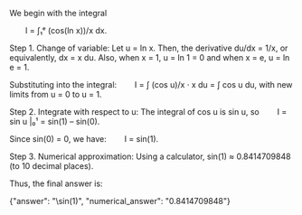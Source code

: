 We begin with the integral

  I = ∫₁ᵉ (cos(ln x))/x dx.

Step 1. Change of variable:
Let u = ln x. Then, the derivative du/dx = 1/x, or equivalently, dx = x du. Also, when x = 1, u = ln 1 = 0 and when x = e, u = ln e = 1.

Substituting into the integral:
  I = ∫ (cos u)/x · x du = ∫ cos u du,
with new limits from u = 0 to u = 1.

Step 2. Integrate with respect to u:
The integral of cos u is sin u, so
  I = sin u |₀¹ = sin(1) – sin(0).

Since sin(0) = 0, we have:
  I = sin(1).

Step 3. Numerical approximation:
Using a calculator, sin(1) ≈ 0.8414709848 (to 10 decimal places).

Thus, the final answer is:

{"answer": "\\sin(1)", "numerical_answer": "0.8414709848"}
